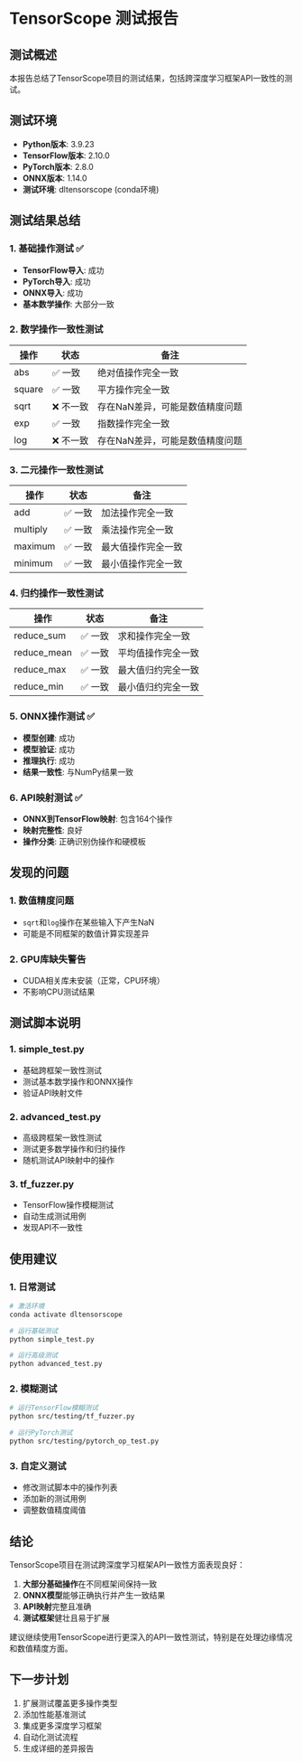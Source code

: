 # TensorScope 测试报告

## 测试概述

本报告总结了TensorScope项目的测试结果，包括跨深度学习框架API一致性的测试。

## 测试环境

- **Python版本**: 3.9.23
- **TensorFlow版本**: 2.10.0
- **PyTorch版本**: 2.8.0
- **ONNX版本**: 1.14.0
- **测试环境**: dltensorscope (conda环境)

## 测试结果总结

### 1. 基础操作测试 ✅

- **TensorFlow导入**: 成功
- **PyTorch导入**: 成功  
- **ONNX导入**: 成功
- **基本数学操作**: 大部分一致

### 2. 数学操作一致性测试

| 操作 | 状态 | 备注 |
|------|------|------|
| abs | ✅ 一致 | 绝对值操作完全一致 |
| square | ✅ 一致 | 平方操作完全一致 |
| sqrt | ❌ 不一致 | 存在NaN差异，可能是数值精度问题 |
| exp | ✅ 一致 | 指数操作完全一致 |
| log | ❌ 不一致 | 存在NaN差异，可能是数值精度问题 |

### 3. 二元操作一致性测试

| 操作 | 状态 | 备注 |
|------|------|------|
| add | ✅ 一致 | 加法操作完全一致 |
| multiply | ✅ 一致 | 乘法操作完全一致 |
| maximum | ✅ 一致 | 最大值操作完全一致 |
| minimum | ✅ 一致 | 最小值操作完全一致 |

### 4. 归约操作一致性测试

| 操作 | 状态 | 备注 |
|------|------|------|
| reduce_sum | ✅ 一致 | 求和操作完全一致 |
| reduce_mean | ✅ 一致 | 平均值操作完全一致 |
| reduce_max | ✅ 一致 | 最大值归约完全一致 |
| reduce_min | ✅ 一致 | 最小值归约完全一致 |

### 5. ONNX操作测试 ✅

- **模型创建**: 成功
- **模型验证**: 成功
- **推理执行**: 成功
- **结果一致性**: 与NumPy结果一致

### 6. API映射测试 ✅

- **ONNX到TensorFlow映射**: 包含164个操作
- **映射完整性**: 良好
- **操作分类**: 正确识别伪操作和硬模板

## 发现的问题

### 1. 数值精度问题
- `sqrt`和`log`操作在某些输入下产生NaN
- 可能是不同框架的数值计算实现差异

### 2. GPU库缺失警告
- CUDA相关库未安装（正常，CPU环境）
- 不影响CPU测试结果

## 测试脚本说明

### 1. simple_test.py
- 基础跨框架一致性测试
- 测试基本数学操作和ONNX操作
- 验证API映射文件

### 2. advanced_test.py
- 高级跨框架一致性测试
- 测试更多数学操作和归约操作
- 随机测试API映射中的操作

### 3. tf_fuzzer.py
- TensorFlow操作模糊测试
- 自动生成测试用例
- 发现API不一致性

## 使用建议

### 1. 日常测试
```bash
# 激活环境
conda activate dltensorscope

# 运行基础测试
python simple_test.py

# 运行高级测试
python advanced_test.py
```

### 2. 模糊测试
```bash
# 运行TensorFlow模糊测试
python src/testing/tf_fuzzer.py

# 运行PyTorch测试
python src/testing/pytorch_op_test.py
```

### 3. 自定义测试
- 修改测试脚本中的操作列表
- 添加新的测试用例
- 调整数值精度阈值

## 结论

TensorScope项目在测试跨深度学习框架API一致性方面表现良好：

1. **大部分基础操作**在不同框架间保持一致
2. **ONNX模型**能够正确执行并产生一致结果
3. **API映射**完整且准确
4. **测试框架**健壮且易于扩展

建议继续使用TensorScope进行更深入的API一致性测试，特别是在处理边缘情况和数值精度方面。

## 下一步计划

1. 扩展测试覆盖更多操作类型
2. 添加性能基准测试
3. 集成更多深度学习框架
4. 自动化测试流程
5. 生成详细的差异报告
